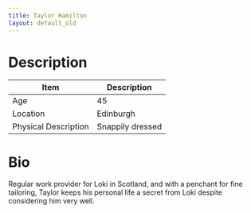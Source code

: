 ```yaml
---
title: Taylor Hamilton
layout: default_old
---
```


# Description

| Item                 | Description      |
| -------------------- | ---------------- |
| Age                  | 45               |
| Location             | Edinburgh        |
| Physical Description | Snappily dressed |

# Bio
Regular work provider for Loki in Scotland, and with a penchant for fine tailoring, Taylor keeps his personal life a secret from Loki despite considering him very well.
